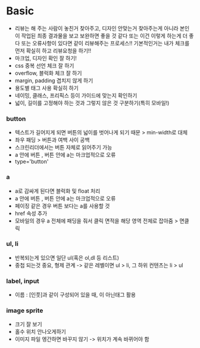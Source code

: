# Basic

- 리뷰는 해 주는 사람이 놓친거 찾아주고, 디자인 안맞는거 찾아주는게 아니라 본인이 작업된 최종 결과물을 보고 보완하면 좋을 것 같다 또는 이건 이렇게 하는게 더 좋다 또는 오류사항이 있다면 같이 리뷰해주는 프로세스!! 기본적인거는 내가 체크를 먼저 확실히 하고 리뷰요청을 하기!!
- 마크업, 디자인 확인 잘 하기!
- css 중복 선언 체크 잘 하기
- overflow, 블럭화 체크 잘 하기
- margin, padding 겹치지 않게 하기
- 용도별 태그 사용 확실히 하기
- 네이밍, 클래스, 프리픽스 등이 가이드에 맞는지 확인하기
- 넓이, 길이를 고정해야 하는 것과 그렇지 않은 것 구분하기(특히 모바일!)

### button

- 텍스트가 길어지게 되면 버튼의 넓이를 벗어나게 되기 때문 > min-width로 대체
- 좌우 패딩 > 버튼과 여백 사이 공백
- 스크린리더에서는 버튼 자체로 읽어주기 가능
- a 안에 버튼 , 버튼 안에 a는 마크업적으로 오류
- type='button'

### a

- a로 감싸게 된다면 블럭화 및 float 처리
- a 안에 버튼 , 버튼 안에 a는 마크업적으로 오류
- 페이징 같은 경우 버튼 보다는 a를 사용할 것
- href 속성 추가
- 모바일의 경우 a 전체에 패딩을 줘서 클릭 면적을 해당 영역 전체로 잡아줌 > 면클릭

### ul, li

- 반복되는게 있으면 일단 ul(혹은 ol,dl 등 리스트)
- 중첩 되는것 중요, 형제 관계 -> 같은 레벨이면 ul > li, 그 하위 컨텐츠는 li > ul

### label, input

- 이름 : [인풋]과 같이 구성되어 있을 때, <span>이 아닌<label>태그 활용

### image sprite

- 크기 잘 보기
- 홀수 위치 안나오게하기
- 이미지 파일 엥간하면 바꾸지 않기 -> 위치가 계속 바뀌어야 함
